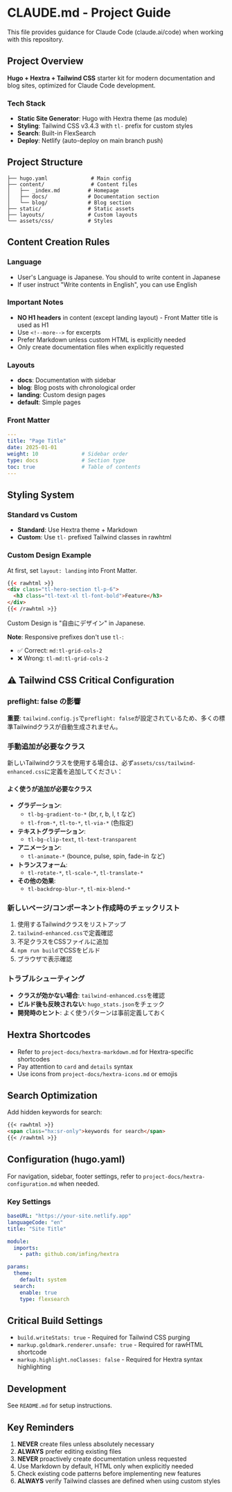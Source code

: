 # CLAUDE.md - Project Guide

This file provides guidance for Claude Code (claude.ai/code) when working with this repository.

## Project Overview

**Hugo + Hextra + Tailwind CSS** starter kit for modern documentation and blog sites, optimized for Claude Code development.

### Tech Stack
- **Static Site Generator**: Hugo with Hextra theme (as module)
- **Styling**: Tailwind CSS v3.4.3 with `tl-` prefix for custom styles
- **Search**: Built-in FlexSearch
- **Deploy**: Netlify (auto-deploy on main branch push)

## Project Structure

```
├── hugo.yaml              # Main config
├── content/               # Content files
│   ├── _index.md         # Homepage
│   ├── docs/             # Documentation section
│   └── blog/             # Blog section
├── static/               # Static assets
├── layouts/              # Custom layouts
└── assets/css/           # Styles
```

## Content Creation Rules

### Language

- User's Language is Japanese. You should to write content in Japanese
- If user instruct "Write contents in English", you can use English

### Important Notes
- **NO H1 headers** in content (except landing layout) - Front Matter title is used as H1
- Use `<!--more-->` for excerpts
- Prefer Markdown unless custom HTML is explicitly needed
- Only create documentation files when explicitly requested

### Layouts
- **docs**: Documentation with sidebar
- **blog**: Blog posts with chronological order
- **landing**: Custom design pages
- **default**: Simple pages

### Front Matter
```yaml
---
title: "Page Title"
date: 2025-01-01
weight: 10              # Sidebar order
type: docs              # Section type
toc: true               # Table of contents
---
```

## Styling System

### Standard vs Custom
- **Standard**: Use Hextra theme + Markdown
- **Custom**: Use `tl-` prefixed Tailwind classes in rawhtml

### Custom Design Example

At first, set `layout: landing` into Front Matter.

```html
{{< rawhtml >}}
<div class="tl-hero-section tl-p-6">
  <h3 class="tl-text-xl tl-font-bold">Feature</h3>
</div>
{{< /rawhtml >}}
```

Custom Design is "自由にデザイン" in Japanese.

**Note**: Responsive prefixes don't use `tl-`:
- ✅ Correct: `md:tl-grid-cols-2`
- ❌ Wrong: `tl-md:tl-grid-cols-2`

## ⚠️ Tailwind CSS Critical Configuration

### preflight: false の影響
**重要**: `tailwind.config.js`で`preflight: false`が設定されているため、多くの標準Tailwindクラスが自動生成されません。

### 手動追加が必要なクラス
新しいTailwindクラスを使用する場合は、必ず`assets/css/tailwind-enhanced.css`に定義を追加してください：

#### よく使うが追加が必要なクラス
- **グラデーション**: 
  - `tl-bg-gradient-to-*` (br, r, b, l, t など)
  - `tl-from-*`, `tl-to-*`, `tl-via-*` (色指定)
- **テキストグラデーション**:
  - `tl-bg-clip-text`, `tl-text-transparent`
- **アニメーション**:
  - `tl-animate-*` (bounce, pulse, spin, fade-in など)
- **トランスフォーム**:
  - `tl-rotate-*`, `tl-scale-*`, `tl-translate-*`
- **その他の効果**:
  - `tl-backdrop-blur-*`, `tl-mix-blend-*`

### 新しいページ/コンポーネント作成時のチェックリスト
1. 使用するTailwindクラスをリストアップ
2. `tailwind-enhanced.css`で定義確認
3. 不足クラスをCSSファイルに追加
4. `npm run build`でCSSをビルド
5. ブラウザで表示確認

### トラブルシューティング
- **クラスが効かない場合**: `tailwind-enhanced.css`を確認
- **ビルド後も反映されない**: `hugo_stats.json`をチェック
- **開発時のヒント**: よく使うパターンは事前定義しておく

## Hextra Shortcodes

- Refer to `project-docs/hextra-markdown.md` for Hextra-specific shortcodes
- Pay attention to `card` and `details` syntax
- Use icons from `project-docs/hextra-icons.md` or emojis

## Search Optimization

Add hidden keywords for search:
```markdown
{{< rawhtml >}}
<span class="hx:sr-only">keywords for search</span>
{{< /rawhtml >}}
```

## Configuration (hugo.yaml)

For navigation, sidebar, footer settings, refer to `project-docs/hextra-configuration.md` when needed.

### Key Settings
```yaml
baseURL: "https://your-site.netlify.app"
languageCode: "en"
title: "Site Title"

module:
  imports:
    - path: github.com/imfing/hextra

params:
  theme:
    default: system
  search:
    enable: true
    type: flexsearch
```

## Critical Build Settings

- `build.writeStats: true` - Required for Tailwind CSS purging
- `markup.goldmark.renderer.unsafe: true` - Required for rawHTML shortcode
- `markup.highlight.noClasses: false` - Required for Hextra syntax highlighting

## Development

See `README.md` for setup instructions.

## Key Reminders

1. **NEVER** create files unless absolutely necessary
2. **ALWAYS** prefer editing existing files
3. **NEVER** proactively create documentation unless requested
4. Use Markdown by default, HTML only when explicitly needed
5. Check existing code patterns before implementing new features
6. **ALWAYS** verify Tailwind classes are defined when using custom styles